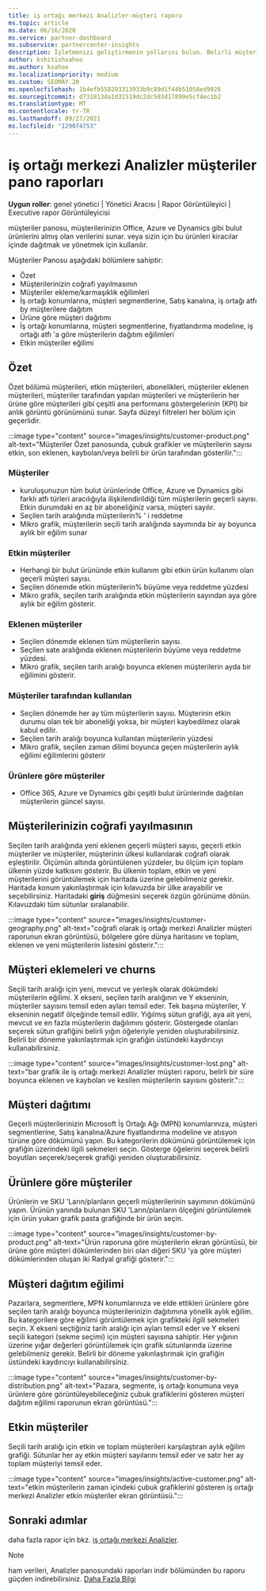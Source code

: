 ```yaml
---
title: iş ortağı merkezi Analizler-müşteri raporu
ms.topic: article
ms.date: 06/16/2020
ms.service: partner-dashboard
ms.subservice: partnercenter-insights
description: İşletmenizi geliştirmenin yollarını bulun. Belirli müşteri eğilimlerini coğrafya, ürüne ve diğer özniteliklere göre görün.
author: kshitishsahoo
ms.author: ksahoo
ms.localizationpriority: medium
ms.custom: SEOMAY.20
ms.openlocfilehash: 1b4efb558293313933b9c89d1f44b51058ed9926
ms.sourcegitcommit: d731813da1d31519dc2dc583d17899e5cf4ec1b2
ms.translationtype: MT
ms.contentlocale: tr-TR
ms.lasthandoff: 09/27/2021
ms.locfileid: "129074753"
---
```

# <a name="customers-dashboard-reports-from-partner-center-insights"></a>iş ortağı merkezi Analizler müşteriler pano raporları

**Uygun roller**: genel yönetici | Yönetici Aracısı | Rapor Görüntüleyici | Executive rapor Görüntüleyicisi

müşteriler panosu, müşterilerinizin Office, Azure ve Dynamics gibi bulut ürünlerini almış olan verilerini sunar. veya sizin için bu ürünleri kiracılar içinde dağıtmak ve yönetmek için kullanılır. 
 
Müşteriler Panosu aşağıdaki bölümlere sahiptir: 

- Özet  
- Müşterilerinizin coğrafi yayılmasının 
- Müşteriler ekleme/karmaşıklık eğilimleri 
- İş ortağı konumlarına, müşteri segmentlerine, Satış kanalına, iş ortağı atfı by müşterilere dağıtım 
- Ürüne göre müşteri dağıtımı 
- İş ortağı konumlarına, müşteri segmentlerine, fiyatlandırma modeline, iş ortağı atfı 'a göre müşterilerin dağıtım eğilimleri 
- Etkin müşteriler eğilimi 

## <a name="summary"></a>Özet

Özet bölümü müşterileri, etkin müşterileri, abonelikleri, müşteriler eklenen müşterileri, müşteriler tarafından yapılan müşterileri ve müşterilerin her ürüne göre müşterileri gibi çeşitli ana performans göstergelerinin (KPI) bir anlık görüntü görünümünü sunar. Sayfa düzeyi filtreleri her bölüm için geçerlidir.

:::image type="content" source="images/insights/customer-product.png" alt-text="Müşteriler Özet panosunda, çubuk grafikler ve müşterilerin sayısı etkin, son eklenen, kaybolan/veya belirli bir ürün tarafından gösterilir.":::

### <a name="customers"></a>Müşteriler

- kuruluşunuzun tüm bulut ürünlerinde Office, Azure ve Dynamics gibi farklı atfı türleri aracılığıyla ilişkilendirildiği tüm müşterilerin geçerli sayısı. Etkin durumdaki en az bir aboneliğiniz varsa, müşteri sayılır.  
- Seçilen tarih aralığında müşterilerin% ' i reddetme 
- Mikro grafik, müşterilerin seçili tarih aralığında sayımında bir ay boyunca aylık bir eğilim sunar

### <a name="active-customers"></a>Etkin müşteriler

- Herhangi bir bulut ürününde etkin kullanım gibi etkin ürün kullanımı olan geçerli müşteri sayısı.
- Seçilen dönemde etkin müşterilerin% büyüme veya reddetme yüzdesi
- Mikro grafik, seçilen tarih aralığında etkin müşterilerin sayından aya göre aylık bir eğilim gösterir.

### <a name="customers-added"></a>Eklenen müşteriler

- Seçilen dönemde eklenen tüm müşterilerin sayısı.
- Seçilen sate aralığında eklenen müşterilerin büyüme veya reddetme yüzdesi.
- Mikro grafik, seçilen tarih aralığı boyunca eklenen müşterilerin ayda bir eğilimini gösterir.

### <a name="customers-churned"></a>Müşteriler tarafından kullanılan
- Seçilen dönemde her ay tüm müşterilerin sayısı. Müşterinin etkin durumu olan tek bir aboneliği yoksa, bir müşteri kaybedilmez olarak kabul edilir. 
- Seçilen tarih aralığı boyunca kullanılan müşterilerin yüzdesi 
- Mikro grafik, seçilen zaman dilimi boyunca geçen müşterilerin aylık eğilimi eğilimlerini gösterir 
 
### <a name="customers-by-products"></a>Ürünlere göre müşteriler

- Office 365, Azure ve Dynamics gibi çeşitli bulut ürünlerinde dağıtılan müşterilerin güncel sayısı.  

## <a name="geographical-spread-of-your-customers"></a>Müşterilerinizin coğrafi yayılmasının

Seçilen tarih aralığında yeni eklenen geçerli müşteri sayısı, geçerli etkin müşteriler ve müşteriler, müşterinin ülkesi kullanılarak coğrafi olarak eşleştirilir. Ölçümün altında görüntülenen yüzdeler, bu ölçüm için toplam ülkenin yüzde katkısını gösterir. Bu ülkenin toplam, etkin ve yeni müşterilerini görüntülemek için haritada üzerine gelebilmeniz gerekir. Haritada konum yakınlaştırmak için kılavuzda bir ülke arayabilir ve seçebilirsiniz. Haritadaki **giriş** düğmesini seçerek özgün görünüme dönün. Kılavuzdaki tüm sütunlar sıralanabilir.  

:::image type="content" source="images/insights/customer-geography.png" alt-text="coğrafi olarak iş ortağı merkezi Analizler müşteri raporunun ekran görüntüsü, bölgelere göre dünya haritasını ve toplam, eklenen ve yeni müşterilerin listesini gösterir.":::

## <a name="customer-adds-and-churns"></a>Müşteri eklemeleri ve churns

Seçili tarih aralığı için yeni, mevcut ve yerleşik olarak dökümdeki müşterilerin eğilimi. X ekseni, seçilen tarih aralığının ve Y ekseninin, müşteriler sayısını temsil eden ayları temsil eder. Tek başına müşteriler, Y ekseninin negatif ölçeğinde temsil edilir. Yığılmış sütun grafiği, aya ait yeni, mevcut ve en fazla müşterilerin dağılımını gösterir. Göstergede olanları seçerek sütun grafiğini belirli yığın öğeleriyle yeniden oluşturabilirsiniz. Belirli bir döneme yakınlaştırmak için grafiğin üstündeki kaydırıcıyı kullanabilirsiniz. 

:::image type="content" source="images/insights/customer-lost.png" alt-text="bar grafik ile iş ortağı merkezi Analizler müşteri raporu, belirli bir süre boyunca eklenen ve kaybolan ve kesilen müşterilerin sayısını gösterir.":::

## <a name="customer-distribution"></a>Müşteri dağıtımı

Geçerli müşterilerinizin Microsoft İş Ortağı Ağı (MPN) konumlarınıza, müşteri segmentlerine, Satış kanalına/Azure fiyatlandırma modeline ve atısyon türüne göre dökümünü yapın. Bu kategorilerin dökümünü görüntülemek için grafiğin üzerindeki ilgili sekmeleri seçin. Gösterge öğelerini seçerek belirli boyutları seçerek/seçerek grafiği yeniden oluşturabilirsiniz. 

## <a name="customers-by-products"></a>Ürünlere göre müşteriler

Ürünlerin ve SKU 'Ların/planların geçerli müşterilerinin sayımının dökümünü yapın. Ürünün yanında bulunan SKU 'Ların/planların ölçeğini görüntülemek için ürün yukarı grafik pasta grafiğinde bir ürün seçin.

:::image type="content" source="images/insights/customer-by-product.png" alt-text="Ürün raporuna göre müşterilerin ekran görüntüsü, bir ürüne göre müşteri dökümlerinden biri olan diğeri SKU 'ya göre müşteri dökümlerinden oluşan iki Radyal grafiği gösterir.":::

## <a name="customer-distribution-trend"></a>Müşteri dağıtım eğilimi 

Pazarlara, segmentlere, MPN konumlarınıza ve elde ettikleri ürünlere göre seçilen tarih aralığı boyunca müşterilerinizin dağıtımına yönelik aylık eğilim. Bu kategorilere göre eğilimi görüntülemek için grafikteki ilgili sekmeleri seçin. X ekseni seçtiğiniz tarih aralığı için ayları temsil eder ve Y ekseni seçili kategori (sekme seçimi) için müşteri sayısına sahiptir. Her yığının üzerine yığar değerleri görüntülemek için grafik sütunlarında üzerine gelebilmeniz gerekir. Belirli bir döneme yakınlaştırmak için grafiğin üstündeki kaydırıcıyı kullanabilirsiniz.   

:::image type="content" source="images/insights/customer-by-distribution.png" alt-text="Pazara, segmente, iş ortağı konumuna veya ürünlere göre görüntüleyebileceğiniz çubuk grafiklerini gösteren müşteri dağıtım eğilimi raporunun ekran görüntüsü.":::

## <a name="active-customers"></a>Etkin müşteriler

Seçili tarih aralığı için etkin ve toplam müşterileri karşılaştıran aylık eğilim grafiği. Sütunlar her ay etkin müşteri sayılarını temsil eder ve satır her ay toplam müşteriyi temsil eder. 

:::image type="content" source="images/insights/active-customer.png" alt-text="etkin müşterilerin zaman içindeki çubuk grafiklerini gösteren iş ortağı merkezi Analizler etkin müşteriler ekran görüntüsü.":::

## <a name="next-steps"></a>Sonraki adımlar

daha fazla rapor için bkz. [iş ortağı merkezi Analizler](partner-center-insights.md).

>[!NOTE]
> ham verileri, Analizler panosundaki raporları indir bölümünden bu raporu güçden indirebilirsiniz. [Daha Fazla Bilgi](insights-download-reports.md) 
